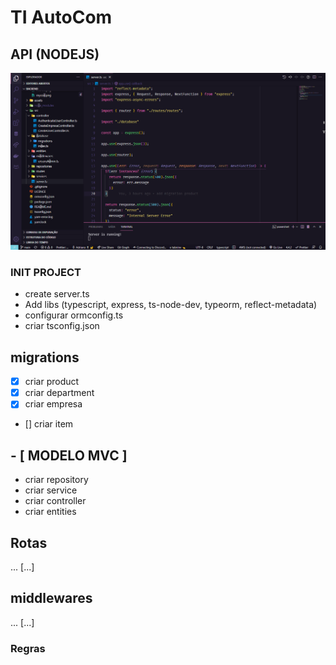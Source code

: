 #  TI AutoCom

## API (NODEJS)

<p align="center">
  <img alt="mycode" src="https://raw.githubusercontent.com/adreider/tiautocom-ecommerce/main/.github/mycode.png">
</p>

### INIT PROJECT
* create server.ts
* Add libs (typescript, express, ts-node-dev, typeorm, reflect-metadata)
* configurar ormconfig.ts
* criar tsconfig.json

## migrations
- [x] criar product
- [x] criar department
- [x] criar empresa
- [] criar item

## - [ MODELO MVC ]

* criar repository
* criar service
* criar controller
* criar entities

## Rotas 
... [...]

## middlewares
... [...]

### Regras



